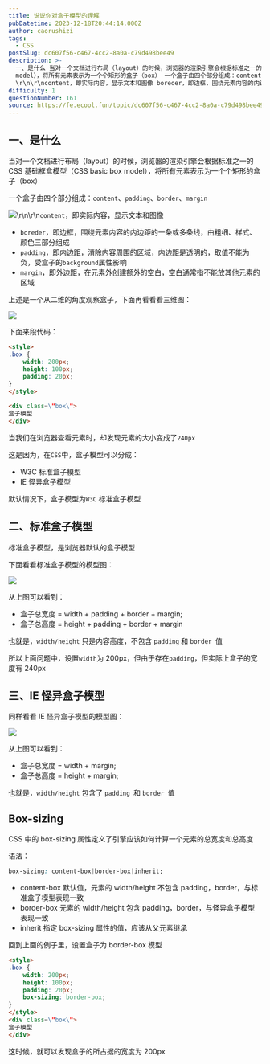 ```yaml
---
title: 说说你对盒子模型的理解
pubDatetime: 2023-12-18T20:44:14.000Z
author: caorushizi
tags:
  - CSS
postSlug: dc607f56-c467-4cc2-8a0a-c79d498bee49
description: >-
  一、是什么 当对一个文档进行布局（layout）的时候，浏览器的渲染引擎会根据标准之一的 CSS 基础框盒模型（CSS basic box
  model），将所有元素表示为一个个矩形的盒子（box） 一个盒子由四个部分组成：content、padding、border、margin
  \r\n\r\ncontent，即实际内容，显示文本和图像 boreder，即边框，围绕元素内容的内边距的一条或多条线
difficulty: 1
questionNumber: 161
source: https://fe.ecool.fun/topic/dc607f56-c467-4cc2-8a0a-c79d498bee49
---
```


## 一、是什么

当对一个文档进行布局（layout）的时候，浏览器的渲染引擎会根据标准之一的 CSS 基础框盒模型（CSS basic box model），将所有元素表示为一个个矩形的盒子（box）

一个盒子由四个部分组成：`content`、`padding`、`border`、`margin`

![](https://static.ecool.fun//article/a2dd1ae4-1031-4391-b320-3d65c1fffb49.png)\r\n\r\n`content`，即实际内容，显示文本和图像

- `boreder`，即边框，围绕元素内容的内边距的一条或多条线，由粗细、样式、颜色三部分组成
- `padding`，即内边距，清除内容周围的区域，内边距是透明的，取值不能为负，受盒子的`background`属性影响
- `margin`，即外边距，在元素外创建额外的空白，空白通常指不能放其他元素的区域

上述是一个从二维的角度观察盒子，下面再看看看三维图：

![](https://static.ecool.fun//article/ade993de-6cb6-45e6-8750-7018df905d14.png)

下面来段代码：

```html
<style>
.box {
	width: 200px;
	height: 100px;
	padding: 20px;
}
</style>

<div class=\"box\">
盒子模型
</div>
```

当我们在浏览器查看元素时，却发现元素的大小变成了`240px`

这是因为，在`CSS`中，盒子模型可以分成：

- W3C 标准盒子模型
- IE 怪异盒子模型

默认情况下，盒子模型为`W3C` 标准盒子模型

## 二、标准盒子模型

标准盒子模型，是浏览器默认的盒子模型

下面看看标准盒子模型的模型图：

![](https://static.ecool.fun//article/bb71712f-4d36-49cc-a180-b08f4a536b9e.png)

从上图可以看到：

- 盒子总宽度 = width + padding + border + margin;
- 盒子总高度 = height + padding + border + margin

也就是，`width/height` 只是内容高度，不包含 `padding` 和 `border `值

所以上面问题中，设置`width`为 200px，但由于存在`padding`，但实际上盒子的宽度有 240px

## 三、IE 怪异盒子模型

同样看看 IE 怪异盒子模型的模型图：

![](https://static.ecool.fun//article/39712bfa-735c-404d-9cfb-78a9873b0e38.png)

从上图可以看到：

- 盒子总宽度 = width + margin;
- 盒子总高度 = height + margin;

也就是，`width/height` 包含了 `padding `和 `border `值

## Box-sizing

CSS 中的 box-sizing 属性定义了引擎应该如何计算一个元素的总宽度和总高度

语法：

```css
box-sizing: content-box|border-box|inherit;
```

- content-box 默认值，元素的 width/height 不包含 padding，border，与标准盒子模型表现一致
- border-box 元素的 width/height 包含 padding，border，与怪异盒子模型表现一致
- inherit 指定 box-sizing 属性的值，应该从父元素继承

回到上面的例子里，设置盒子为 border-box 模型

```html
<style>
.box {
	width: 200px;
	height: 100px;
    padding: 20px;
    box-sizing: border-box;
}
</style>
<div class=\"box\">
盒子模型
</div>
```

这时候，就可以发现盒子的所占据的宽度为 200px

